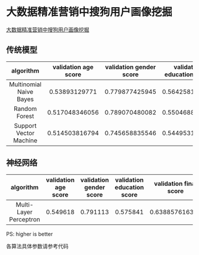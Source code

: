 # 大数据精准营销中搜狗用户画像挖掘

[大数据精准营销中搜狗用户画像挖掘](http://www.datafountain.cn/data/science/player/competition/detail/description/239)

## 传统模型

algorithm|validation age score|validation gender score|validation education score|validation final score|final score
:-:|:-:|:-:|:-:|:-:|:-:
Multinomial Naive Bayes|0.53893129771|0.779877425945|0.564258135687|0.627688953114|/
Random Forest|0.517048346056|0.789070480082|0.550468836183|0.618862554107|/
Support Vector Machine|0.514503816794|0.745658835546|0.544953116382|0.601705256241|/

## 神经网络

algorithm|validation age score|validation gender score|validation education score|validation final score|final score
:-:|:-:|:-:|:-:|:-:|:-:
Multi-Layer Perceptron|0.549618|0.791113|0.575841|0.638857616397|0.6485

PS: higher is better

各算法具体参数请参考代码
